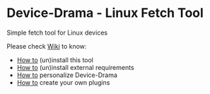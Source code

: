 # Device-Drama - Linux Fetch Tool

Simple fetch tool for Linux devices

Please check [Wiki](https://github.com/8tm/device-drama/wiki/Home) to know:
- [How to](https://github.com/8tm/device-drama/wiki/installation) (un)install this tool
- [How to](https://github.com/8tm/device-drama/wiki/requirements) (un)install external requirements
- [How to](https://github.com/8tm/device-drama/wiki/personalization) personalize Device-Drama
- [How to](https://github.com/8tm/device-drama/wiki/plugins) create your own plugins
